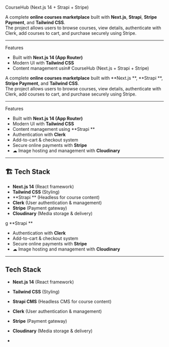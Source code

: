  CourseHub (Next.js 14 + Strapi + Stripe)

A complete **online courses marketplace** built with **Next.js**, **Strapi**, **Stripe Payment**, and **Tailwind CSS**.  
The project allows users to browse courses, view details, authenticate with Clerk, add courses to cart, and purchase securely using Stripe.

---

 Features

-  Built with **Next.js 14 (App Router)**
-  Modern UI with **Tailwind CSS**
-  Content management usin#  CourseHub (Next.js  + Strapi + Stripe)

A complete **online courses marketplace** built with **Next.js **, **Strapi **, **Stripe Payment**, and **Tailwind CSS**.  
The project allows users to browse courses, view details, authenticate with Clerk, add courses to cart, and purchase securely using Stripe.

---

 Features

-  Built with **Next.js 14 (App Router)**
-  Modern UI with **Tailwind CSS**
-  Content management using **Strapi **
-  Authentication with **Clerk**
-  Add-to-cart & checkout system
-  Secure online payments with **Stripe**
- ☁ Image hosting and management with **Cloudinary**

---

## 🏗 Tech Stack

- **Next.js 14** (React framework)
- **Tailwind CSS** (Styling)
- **Strapi ** (Headless  for course content)
- **Clerk** (User authentication & management)
- **Stripe** (Payment gateway)
- **Cloudinary** (Media storage & delivery)


g **Strapi **
-  Authentication with **Clerk**
-  Add-to-cart & checkout system
-  Secure online payments with **Stripe**
- ☁ Image hosting and management with **Cloudinary**

---

##  Tech Stack

- **Next.js 14** (React framework)
- **Tailwind CSS** (Styling)
- **Strapi CMS** (Headless CMS for course content)
- **Clerk** (User authentication & management)
- **Stripe** (Payment gateway)
- **Cloudinary** (Media storage & delivery)

-
